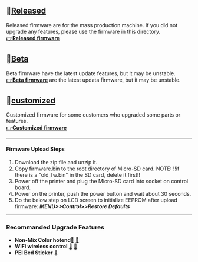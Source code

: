 ## :file_folder:[Released](./released/)
Released firmware are for the mass production machine. If you did not upgrade any features, please use the firmware in this directory.     
[:point_right:**Released firmware**](./released/)
 
## :file_folder:[Beta](./beta/)
Beta firmware have the latest update features, but it may be unstable.    
[:point_right:**Beta firmware**](./beta/) are the latest updata firmware, but it may be unstable.

## :file_folder:[customized](./customized/)
Customized firmware for some customers who upgraded some parts or features.    
[:point_right:**Customized firmware**](./customized/readme.md) 

----
#### Firmware Upload Steps  
1. Download the zip file and unzip it.
2. Copy firmware.bin to the root directory of Micro-SD card.
NOTE: !!if there is a "old_fw.bin" in the SD card, delete it first!!
3. Power off the printer and plug the Micro-SD card into socket on control board.
4. Power on the printer, push the power button and wait about 30 seconds.
5. Do the below step on LCD screen to initialize EEPROM after upload firmware: ***MENU>>Control>>Restore Defaults***

-----
### Recommanded Upgrade Features
- **Non-Mix Color hotend**[:gift:](https://www.aliexpress.com/item/3256802765462947.html) [:gift:](https://bit.ly/39qDtKp)
- **WiFi wireless control** [:gift:](https://bit.ly/3rB7mx1)  [:gift:](https://www.aliexpress.com/item/3256802192236737.html)   
- **PEI Bed Sticker** [:gift:](http://bit.ly/3GbI9Sr)
